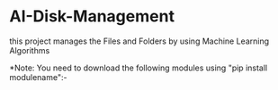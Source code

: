 # AI-Disk-Management
this project manages the Files and Folders by using Machine Learning Algorithms 

*Note: You need to download the following modules using "pip install modulename":-
